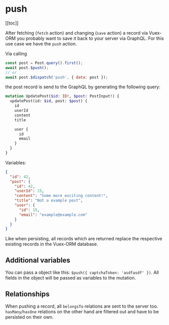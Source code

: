 # push

[[toc]]

After fetching (`fetch` action) and changing (`save` action) a record via Vuex-ORM you probably want to save it back to
your server via GraphQL. For this use case we have the `push` action.

Via calling

```javascript
const post = Post.query().first();
await post.$push();
// or
await post.$dispatch('push', { data: post });
```

the post record is send to the GraphQL by generating the following query:


```graphql
mutation UpdatePost($id: ID!, $post: PostInput!) {
  updatePost(id: $id, post: $post) {
    id
    userId
    content
    title

    user {
      id
      email
    }
  }
}
```

Variables:

```json
{
  "id": 42,
  "post": {
    "id": 42,
    "userId": 15,
    "content": "Some more exciting content!",
    "title": "Not a example post",
    "user": {
      "id": 15,
      "email": "example@example.com"
    }
  }
}
```

Like when persisting, all records which are returned replace the respective existing records in the Vuex-ORM database.



## Additional variables

You can pass a object like this: `$push({ captchaToken: 'asdfasdf' })`. All fields in the object will be passed as
variables to the mutation. 


## Relationships

When pushing a record, all `belongsTo` relations are sent to the server too. `hasMany`/`hasOne`
relations on the other hand are filtered out and have to be persisted on their own.
